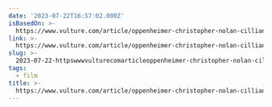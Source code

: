 ```yaml
---
date: '2023-07-22T16:57:02.000Z'
isBasedOn: >-
  https://www.vulture.com/article/oppenheimer-christopher-nolan-cillian-murphy-behind-the-scenes.html
link: >-
  https://www.vulture.com/article/oppenheimer-christopher-nolan-cillian-murphy-behind-the-scenes.html
slug: >-
  2023-07-22-httpswwwvulturecomarticleoppenheimer-christopher-nolan-cillian-murphy-behind-the-sceneshtml
tags:
  - film
title: >-
  https://www.vulture.com/article/oppenheimer-christopher-nolan-cillian-murphy-behind-the-scenes.html
---
```


